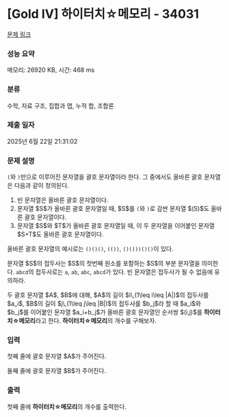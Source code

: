 # [Gold IV] 하이터치☆메모리 - 34031 

[문제 링크](https://www.acmicpc.net/problem/34031) 

### 성능 요약

메모리: 26920 KB, 시간: 468 ms

### 분류

수학, 자료 구조, 집합과 맵, 누적 합, 조합론

### 제출 일자

2025년 6월 22일 21:31:02

### 문제 설명

<p><code>(</code>와 <code>)</code>만으로 이루어진 문자열을 괄호 문자열이라 한다. 그 중에서도 올바른 괄호 문자열은 다음과 같이 정의된다.</p>

<ol>
	<li>빈 문자열은 올바른 괄호 문자열이다.</li>
	<li>문자열 $S$가 올바른 괄호 문자열일 때, $S$를 <code>(</code>와 <code>)</code>로 감싼 문자열 $(S)$도 올바른 괄호 문자열이다.</li>
	<li>문자열 $S$와 $T$가 올바른 괄호 문자열일 때, 이 두 문자열을 이어붙인 문자열 $S+T$도 올바른 괄호 문자열이다.</li>
</ol>

<p>올바른 괄호 문자열의 예시로는 <code>()()()</code>, <code>(())</code>, <code>()(())()()</code>이 있다.</p>

<p>문자열 $S$의 접두사는 $S$의 첫번째 원소를 포함하는 $S$의 부분 문자열을 의미한다. <code>abcd</code>의 접두사로는 <code>a</code>, <code>ab</code>, <code>abc</code>, <code>abcd</code>가 있다. 빈 문자열은 접두사가 될 수 없음에 유의하라.</p>

<p>두 괄호 문자열 $A$, $B$에 대해, $A$의 길이 $i\,(1\leq i\leq |A|)$의 접두사를 $a_i$, $B$의 길이 $j\,(1\leq j\leq |B|)$의 접두사를 $b_j$라 할 때 $a_i$와 $b_j$를 이어붙인 문자열 $a_i+b_j$가 올바른 괄호 문자열인 순서쌍 $(i,j)$를 <strong class="hyper">하이터치☆메모리</strong>라고 한다. <strong class="hyper">하이터치☆메모리</strong>의 개수를 구해보자.</p>

### 입력 

 <p>첫째 줄에 괄호 문자열 $A$가 주어진다.</p>

<p>둘째 줄에 괄호 문자열 $B$가 주어진다.</p>

### 출력 

 <p>첫째 줄에 <strong class="hyper">하이터치☆메모리</strong>의 개수를 출력한다.</p>

